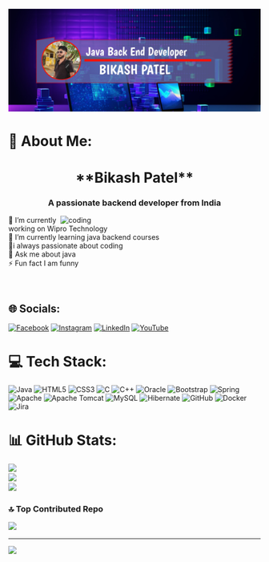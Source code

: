 ![logo](https://github.com/bikash-patel/bikash-patel/blob/main/Ban.jpg?raw=true)
# 💫 About Me:
<h1 align="center">**Bikash Patel**</h1>
<h3 align="center">A passionate backend developer from India</h3>
<img align="right" alt="coding" width="400" src="https://camo.githubusercontent.com/e34348af3f1c09322e1a24c027544db7f7968cc67e290fe72ff471494b872710/68747470733a2f2f632e74656e6f722e636f6d2f714a35657656732d5f755541414141432f636f64696e672e676966">

🔭 I’m currently working on Wipro Technology<br>🌱 I’m currently learning java backend courses<br>🎯i always passionate about coding<br>💬 Ask me about java<br>⚡ Fun fact I am funny <br><br><br>
 

## 🌐 Socials:
[![Facebook](https://img.shields.io/badge/Facebook-%231877F2.svg?logo=Facebook&logoColor=white)](https://facebook.com/bikash.patel.73157203) [![Instagram](https://img.shields.io/badge/Instagram-%23E4405F.svg?logo=Instagram&logoColor=white)](https://instagram.com/royalrowdybikash) [![LinkedIn](https://img.shields.io/badge/LinkedIn-%230077B5.svg?logo=linkedin&logoColor=white)](https://linkedin.com/in/bikash-patel) [![YouTube](https://img.shields.io/badge/YouTube-%23FF0000.svg?logo=YouTube&logoColor=white)](https://youtube.com/@@visitbikashcreation) 

# 💻 Tech Stack:
![Java](https://img.shields.io/badge/java-%23ED8B00.svg?style=plastic&logo=openjdk&logoColor=white) ![HTML5](https://img.shields.io/badge/html5-%23E34F26.svg?style=plastic&logo=html5&logoColor=white) ![CSS3](https://img.shields.io/badge/css3-%231572B6.svg?style=plastic&logo=css3&logoColor=white) ![C](https://img.shields.io/badge/c-%2300599C.svg?style=plastic&logo=c&logoColor=white) ![C++](https://img.shields.io/badge/c++-%2300599C.svg?style=plastic&logo=c%2B%2B&logoColor=white) ![Oracle](https://img.shields.io/badge/Oracle-F80000?style=plastic&logo=oracle&logoColor=white) ![Bootstrap](https://img.shields.io/badge/bootstrap-%238511FA.svg?style=plastic&logo=bootstrap&logoColor=white) ![Spring](https://img.shields.io/badge/spring-%236DB33F.svg?style=plastic&logo=spring&logoColor=white) ![Apache](https://img.shields.io/badge/apache-%23D42029.svg?style=plastic&logo=apache&logoColor=white) ![Apache Tomcat](https://img.shields.io/badge/apache%20tomcat-%23F8DC75.svg?style=plastic&logo=apache-tomcat&logoColor=black) ![MySQL](https://img.shields.io/badge/mysql-4479A1.svg?style=plastic&logo=mysql&logoColor=white) ![Hibernate](https://img.shields.io/badge/Hibernate-59666C?style=plastic&logo=Hibernate&logoColor=white) ![GitHub](https://img.shields.io/badge/github-%23121011.svg?style=plastic&logo=github&logoColor=white) ![Docker](https://img.shields.io/badge/docker-%230db7ed.svg?style=plastic&logo=docker&logoColor=white) ![Jira](https://img.shields.io/badge/jira-%230A0FFF.svg?style=plastic&logo=jira&logoColor=white)
# 📊 GitHub Stats:
![](https://github-readme-stats.vercel.app/api?username=bikash-patel&theme=dark&hide_border=false&include_all_commits=false&count_private=false)<br/>
![](https://github-readme-streak-stats.herokuapp.com/?user=bikash-patel&theme=dark&hide_border=false)<br/>
![](https://github-readme-stats.vercel.app/api/top-langs/?username=bikash-patel&theme=dark&hide_border=false&include_all_commits=false&count_private=false&layout=compact)

### 🔝 Top Contributed Repo
![](https://github-contributor-stats.vercel.app/api?username=bikash-patel&limit=5&theme=dark&combine_all_yearly_contributions=true)

---
[![](https://visitcount.itsvg.in/api?id=bikash-patel&icon=0&color=0)](https://visitcount.itsvg.in)

<!-- Proudly created with GPRM ( https://gprm.itsvg.in ) -->
